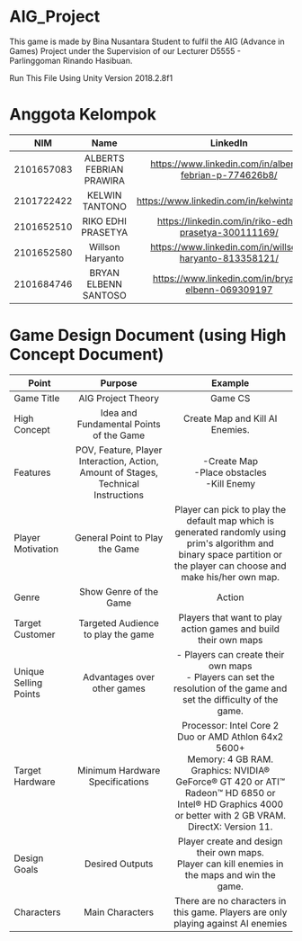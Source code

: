 # AIG_Project
This game is made by Bina Nusantara Student to fulfil the AIG (Advance in Games) Project under the Supervision of our Lecturer D5555 - Parlinggoman Rinando Hasibuan.

Run This File Using Unity Version 2018.2.8f1

# Anggota Kelompok
| NIM   |  Name       | LinkedIn       |
| ----  | :--------:  | :------------: | 
| 2101657083 | ALBERTS FEBRIAN PRAWIRA | https://www.linkedin.com/in/alberts-febrian-p-774626b8/ |
| 2101722422 | KELWIN TANTONO | https://www.linkedin.com/in/kelwintantono/ |
| 2101652510 | RIKO EDHI PRASETYA | https://linkedin.com/in/riko-edhi-prasetya-300111169/ |
| 2101652580 | Willson Haryanto | https://www.linkedin.com/in/willson-haryanto-813358121/ |
| 2101684746 | BRYAN ELBENN SANTOSO | https://www.linkedin.com/in/bryan-elbenn-069309197 |

# Game Design Document (using High Concept Document)

| Point         | Purpose       | Example  |
| ------------- |:-------------:|:--------:|
| Game Title    | AIG Project Theory | Game CS    |
| High Concept      | Idea and Fundamental Points of the Game      |    Create Map and Kill AI Enemies.   |
| Features | POV, Feature, Player Interaction, Action, Amount of Stages, Technical Instructions      |    -Create Map <br/> -Place obstacles <br/> -Kill Enemy    |
| Player Motivation | General Point to Play the Game | Player can pick to play the default map which is generated randomly using prim's algorithm and binary space partition or the player can choose and make his/her own map. |
| Genre | Show Genre of the Game | Action |
| Target Customer | Targeted Audience to play the game | Players that want to play action games and build their own maps |
| Unique Selling Points | Advantages over other games | - Players can create their own maps <br/> - Players can set the resolution of the game and set the difficulty of the game. |
| Target Hardware | Minimum Hardware Specifications | Processor: Intel Core 2 Duo or AMD Athlon 64x2 5600+ <br/> Memory: 4 GB RAM. <br/> Graphics: NVIDIA® GeForce® GT 420 or ATI™ Radeon™ HD 6850 or Intel® HD Graphics 4000 or better with 2 GB VRAM. DirectX: Version 11.  |
| Design Goals | Desired Outputs | Player create and design their own maps. <br/> Player can kill enemies in the maps and win the game. |
| Characters | Main Characters | There are no characters in this game. Players are only playing against AI enemies |
